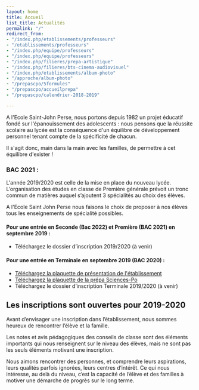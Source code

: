 ```yaml
---
layout: home
title: Accueil
list_title: Actualités
permalink: "/"
redirect_from:
- "/index.php/etablissements/professeurs"
- "/etablissements/professeurs"
- "/index.php/equipe/professeurs"
- "/index.php/equipe/professeurs"
- "/index.php/filieres/prepa-artistique"
- "/index.php/filieres/bts-cinema-audiovisuel"
- "/index.php/etablissements/album-photo"
- "/approche/album-photo"
- "/prepascpo/5formules"
- "/prepascpo/accueilprepa"
- "/prepascpo/calendrier-2018-2019"

---
```

A l'Ecole Saint-John Perse, nous portons depuis 1982 un projet éducatif fondé sur l'épanouissement des adolescents : nous pensons que la réussite scolaire au lycée est la conséquence d'un équilibre de développement personnel tenant compte de la spécificité de chacun.

Il s'agit donc, main dans la main avec les familles, de permettre à cet équilibre d'exister !

### **BAC 2021 :**

L'année 2019/2020 est celle de la mise en place du nouveau lycée. L’organisation des études en classe de Première générale prévoit un tronc commun de matières auquel s’ajoutent 3 spécialités au choix des élèves.

A l'Ecole Saint John Perse nous faisons le choix de proposer à nos élèves tous les enseignements de spécialité possibles.

#### **Pour une entrée en Seconde (Bac 2022) et Première (BAC 2021) en septembre 2019 :**

* Téléchargez le dossier d’inscription 2019/2020 (à venir)

#### **Pour une entrée en Terminale en septembre 2019 (BAC 2020) :**

* [Téléchargez la plaquette de présentation de l'établissement](/images/plaquette_2018_2019.pdf)
* [Téléchargez la plaquette de la prépa Sciences-Po](/images/plaquette_prepa_sciences-po.pdf)
* Téléchargez le dossier d’inscription Terminale 2019/2020 (à venir)

## Les inscriptions sont ouvertes pour 2019-2020

Avant d’envisager une inscription dans l’établissement, nous sommes heureux de rencontrer l’élève et la famille.

Les notes et avis pédagogiques des conseils de classe sont des éléments importants qui nous renseignent sur le niveau des élèves, mais ne sont pas les seuls éléments motivant une inscription.

Nous aimons rencontrer des personnes, et comprendre leurs aspirations, leurs qualités parfois ignorées, leurs centres d’intérêt. Ce qui nous intéresse, au delà du niveau, c’est la capacité de l’élève et des familles à motiver une démarche de progrès sur le long terme.